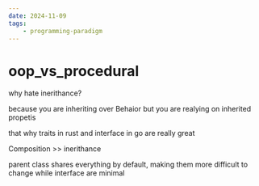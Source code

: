 ```yaml
---
date: 2024-11-09 
tags: 
    - programming-paradigm
---
```


# oop_vs_procedural

why hate inerithance?

because you are inheriting over Behaior
but you are realying on inherited propetis

that why traits in rust and interface in go are really great



Composition >> inerithance


parent class shares everything by default, making them more difficult to change
while interface are minimal
